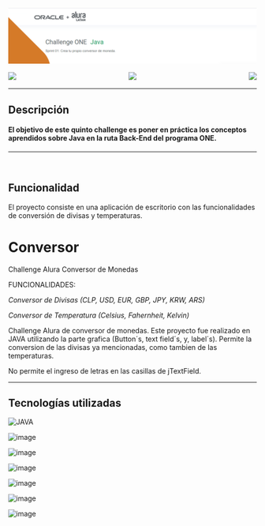 ![Challenge 1 - ONE + Alura Latan](imagesRM/banner.png)
<p align="center"> 
   <img align="left" src="https://img.shields.io/badge/status-Liberada-green">
   <img src="https://img.shields.io/badge/versión-v1.0.0-green">
   <img align="right" src="https://img.shields.io/badge/fecha-Diciembre 2022-green">
</p>

---

## Descripción
#### El objetivo de este quinto challenge es poner en práctica los conceptos aprendidos sobre Java en la ruta Back-End del programa **ONE**.
---
&nbsp;

## Funcionalidad
  
 El proyecto consiste en una aplicación de escritorio con las funcionalidades de conversión de divisas y temperaturas.

# Conversor
Challenge Alura Conversor de Monedas

FUNCIONALIDADES:

*Conversor de Divisas (CLP, USD, EUR, GBP, JPY, KRW, ARS)*

*Conversor de Temperatura (Celsius, Fahernheit, Kelvin)*


Challenge Alura de conversor de monedas.
Este proyecto fue realizado en JAVA utilizando la parte grafica (Button´s, text field´s, y, label´s). Permite la conversion de las divisas ya mencionadas,
como tambien de las temperaturas.

No permite el ingreso de letras en las casillas de jTextField. 

---
## Tecnologías utilizadas
![JAVA](https://img.shields.io/badge/Java-red)






![image](https://user-images.githubusercontent.com/112106345/218338763-7a509491-41f1-430a-8de7-319612b66dec.png)

![image](https://user-images.githubusercontent.com/112106345/218338836-dfacd762-e8d3-4631-bc31-5193862bf6b1.png)

![image](https://user-images.githubusercontent.com/112106345/218338944-c0904184-d92e-464f-b996-32b6fad9221c.png)

![image](https://user-images.githubusercontent.com/112106345/218338965-f7bb5682-abda-42b0-b574-7657b3171595.png)

![image](https://user-images.githubusercontent.com/112106345/218339039-29b4dc6f-241d-4163-8164-f6142bf6b755.png)

![image](https://user-images.githubusercontent.com/112106345/218339058-56f6c9e9-af0d-45b3-97c3-04b1c8140ff9.png)
